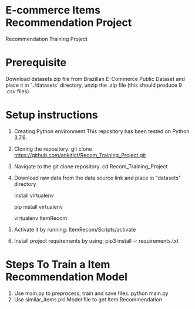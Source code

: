 # E-commerce Items Recommendation Project
Recommendation Training Project

# Prerequisite
Download datasets zip file from Brazilian E-Commerce Public Dataset and place it in '../datasets' directory, unzip the .zip file (this should produce 9 .csv files)


# Setup instructions

1. Creating Python environment
This repository has been tested on Python 3.7.6.

2. Cloning the repository:
git clone https://github.com/ankitict/Recom_Training_Project.git

3. Navigate to the git clone repository.
cd Recom_Training_Project

4. Download raw data from the data source link and place in "datasets" directory

    Install virtualenv

    pip install virtualenv

    virtualenv ItemRecom

5. Activate it by running:
ItemRecom/Scripts/activate

6. Install project requirements by using:
pip3 install -r requirements.txt

# Steps To Train a Item Recommendation Model

1. Use main.py to preprocess, train and save files.
    python main.py
2. Use similar_items.pkl Model file to get Item Recommendation
